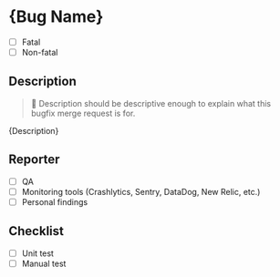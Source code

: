 # {Bug Name}

- [ ] Fatal
- [ ] Non-fatal

## Description

> :blue_book: Description should be descriptive enough to explain what this bugfix merge request is for.

{Description}

## Reporter

- [ ] QA
- [ ] Monitoring tools (Crashlytics, Sentry, DataDog, New Relic, etc.)
- [ ] Personal findings

## Checklist

- [ ] Unit test
- [ ] Manual test
